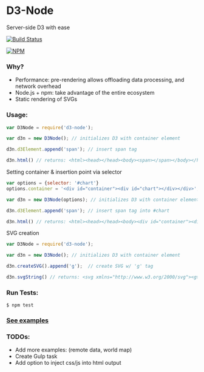 # D3-Node
Server-side D3 with ease

[![Build Status](https://travis-ci.org/bradoyler/d3-node.svg?branch=master)](https://travis-ci.org/bradoyler/d3-node)

[![NPM](https://nodei.co/npm/d3-node.png?downloads=true&downloadRank=true)](https://nodei.co/npm/d3-node/)

### Why?

- Performance: pre-rendering allows offloading data processing, and network overhead
- Node.js + npm: take advantage of the entire ecosystem
- Static rendering of SVGs

### Usage:

```javascript
var D3Node = require('d3-node');

var d3n = new D3Node(); // initializes D3 with container element

d3n.d3Element.append('span'); // insert span tag

d3n.html() // returns: <html><head></head><body><span></span></body></html>
```

Setting container & insertion point via selector

```javascript
var options = {selector: '#chart'}
options.container = '<div id="container"><div id="chart"></div></div>';

var d3n = new D3Node(options); // initializes D3 with container element

d3n.d3Element.append('span'); // insert span tag into #chart

d3n.html() // returns: <html><head></head><body><div id="container"><div id="chart"><span></span></div></div></body></html>

```

SVG creation

```javascript
var D3Node = require('d3-node');

var d3n = new D3Node(); // initializes D3 with container element

d3n.createSVG().append('g');  // create SVG w/ 'g' tag

d3n.svgString() // returns: <svg xmlns="http://www.w3.org/2000/svg"><g></g></svg>
```

### Run Tests:

```
$ npm test
```

### [See examples](examples)


### TODOs:

- Add more examples: (remote data, world map)
- Create Gulp task
- Add option to inject css/js into html output

